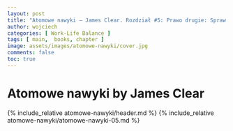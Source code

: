 ```yaml
---
layout: post
title: "Atomowe nawyki — James Clear. Rozdział #5: Prawo drugie: Spraw by to było atrakcyjne"
author: wojciech
categories: [ Work-Life Balance ]
tags: [ main,  books, chapter ]
image: assets/images/atomowe-nawyki/cover.jpg
comments: false
toc: true
---
```


# Atomowe nawyki by James Clear

{% include_relative atomowe-nawyki/header.md %}
{% include_relative atomowe-nawyki/atomowe-nawyki-05.md %}
